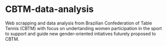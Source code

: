# CBTM-data-analysis
Web scrapping and data analysis from Brazilian Confederation of Table Tennis (CBTM) with focus on undertanding women participation in the sport to support and guide new gender-oriented intiatives futurely proposed to CBTM.
